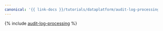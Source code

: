 ```yaml
---
canonical: '{{ link-docs }}/tutorials/dataplatform/audit-log-processing'
---
```


{% include [audit-log-processing](../../_tutorials/dataplatform/audit-log-processing.md) %}

